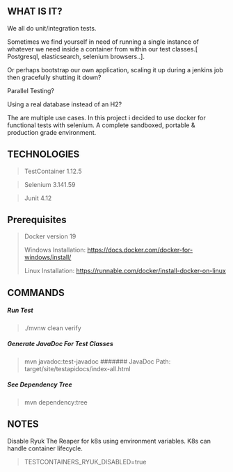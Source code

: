 ## WHAT IS IT?

We all do unit/integration tests. 

Sometimes we find yourself in need of running a single instance of whatever we need inside a container from within our test classes.[ Postgresql, elasticsearch, selenium browsers..].

Or perhaps bootstrap our own application, scaling it up during a jenkins job then gracefully shutting it down?

Parallel Testing? 

Using a real database instead of an H2? 

The are multiple use cases. In this project i decided to use docker for functional tests with selenium. A complete sandboxed, portable & production grade environment. 




## TECHNOLOGIES

> TestContainer 1.12.5

> Selenium 3.141.59

> Junit 4.12

## Prerequisites

> Docker version 19
> 
> Windows Installation: https://docs.docker.com/docker-for-windows/install/
 >
 >  Linux Installation: https://runnable.com/docker/install-docker-on-linux
 
## COMMANDS

##### Run  Test
> ./mvnw clean verify

##### Generate JavaDoc For Test Classes

> mvn javadoc:test-javadoc
> ####### JavaDoc Path: target/site/testapidocs/index-all.html 

##### See Dependency Tree

> mvn dependency:tree

## NOTES
Disable Ryuk The Reaper for k8s using environment variables. K8s  can handle container lifecycle.

> TESTCONTAINERS_RYUK_DISABLED=true

